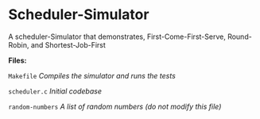# Scheduler-Simulator

A scheduler-Simulator that demonstrates, First-Come-First-Serve, Round-Robin, and Shortest-Job-First

**Files:**

`Makefile`	      _Compiles the simulator and runs the tests_

`scheduler.c`		        _Initial codebase_

`random-numbers`		        _A list of random numbers (do not modify this file)_
